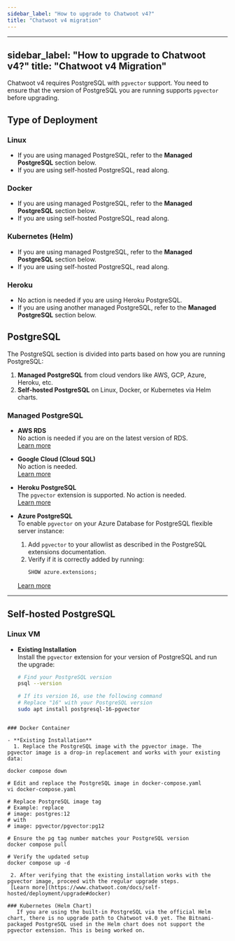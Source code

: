 ```yaml
---
sidebar_label: "How to upgrade to Chatwoot v4?"
title: "Chatwoot v4 migration"
---
```

---
sidebar_label: "How to upgrade to Chatwoot v4?"
title: "Chatwoot v4 Migration"
---

Chatwoot v4 requires PostgreSQL with `pgvector` support. You need to ensure that the version of PostgreSQL you are running supports `pgvector` before upgrading.

## Type of Deployment

### Linux
- If you are using managed PostgreSQL, refer to the **Managed PostgreSQL** section below.
- If you are using self-hosted PostgreSQL, read along.

### Docker
- If you are using managed PostgreSQL, refer to the **Managed PostgreSQL** section below.
- If you are using self-hosted PostgreSQL, read along.

### Kubernetes (Helm)
- If you are using managed PostgreSQL, refer to the **Managed PostgreSQL** section below.
- If you are using self-hosted PostgreSQL, read along.

### Heroku
- No action is needed if you are using Heroku PostgreSQL.
- If you are using another managed PostgreSQL, refer to the **Managed PostgreSQL** section below.

## PostgreSQL

The PostgreSQL section is divided into parts based on how you are running PostgreSQL:
1. **Managed PostgreSQL** from cloud vendors like AWS, GCP, Azure, Heroku, etc.
2. **Self-hosted PostgreSQL** on Linux, Docker, or Kubernetes via Helm charts.

### Managed PostgreSQL

- **AWS RDS**  
  No action is needed if you are on the latest version of RDS.  
  [Learn more](https://aws.amazon.com/about-aws/whats-new/2023/10/amazon-rds-postgresql-pgvector-hnsw-indexing/)

- **Google Cloud (Cloud SQL)**  
  No action is needed.  
  [Learn more](https://cloud.google.com/blog/products/databases/using-pgvector-llms-and-langchain-with-google-cloud-databases)

- **Heroku PostgreSQL**  
  The `pgvector` extension is supported. No action is needed.  
  [Learn more](https://devcenter.heroku.com/articles/pgvector-heroku-postgres)

- **Azure PostgreSQL**  
  To enable `pgvector` on your Azure Database for PostgreSQL flexible server instance:
  1. Add `pgvector` to your allowlist as described in the PostgreSQL extensions documentation.
  2. Verify if it is correctly added by running:
     ```sql
     SHOW azure.extensions;
     ```  
  [Learn more](https://learn.microsoft.com/en-us/azure/postgresql/flexible-server/how-to-use-pgvector#enable-extension)

---

## Self-hosted PostgreSQL

### Linux VM

- **Existing Installation**  
  Install the `pgvector` extension for your version of PostgreSQL and run the upgrade:
  ```bash
  # Find your PostgreSQL version
  psql --version

  # If its version 16, use the following command
  # Replace "16" with your PostgreSQL version
  sudo apt install postgresql-16-pgvector
```

### Docker Container

- **Existing Installation**  
  1. Replace the PostgreSQL image with the pgvector image. The pgvector image is a drop-in replacement and works with your existing data:
  ```
    docker compose down

    # Edit and replace the PostgreSQL image in docker-compose.yaml
    vi docker-compose.yaml

    # Replace PostgreSQL image tag
    # Example: replace
    # image: postgres:12
    # with
    # image: pgvector/pgvector:pg12

    # Ensure the pg tag number matches your PostgreSQL version
    docker compose pull

    # Verify the updated setup
    docker compose up -d
```
 2. After verifying that the existing installation works with the pgvector image, proceed with the regular upgrade steps.
 [Learn more](https://www.chatwoot.com/docs/self-hosted/deployment/upgrade#docker)

### Kubernetes (Helm Chart)
   If you are using the built-in PostgreSQL via the official Helm chart, there is no upgrade path to Chatwoot v4.0 yet. The Bitnami-packaged PostgreSQL used in the Helm chart does not support the pgvector extension. This is being worked on.
